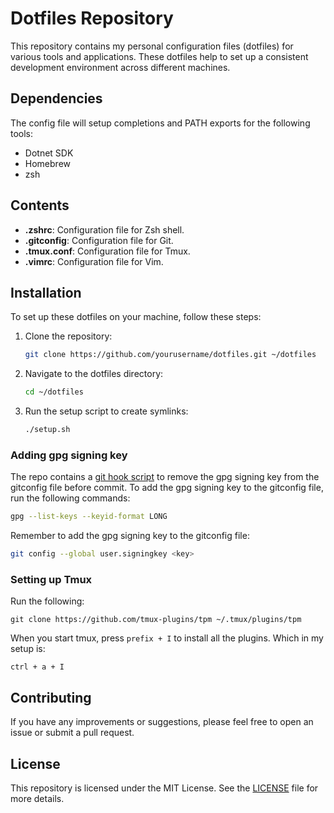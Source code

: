 # Dotfiles Repository

This repository contains my personal configuration files (dotfiles) for various tools and applications. These dotfiles help to set up a consistent development environment across different machines.

## Dependencies

The config file will setup completions and PATH exports for the following tools:

- Dotnet SDK
- Homebrew
- zsh

## Contents

- **.zshrc**: Configuration file for Zsh shell.
- **.gitconfig**: Configuration file for Git.
- **.tmux.conf**: Configuration file for Tmux.
- **.vimrc**: Configuration file for Vim.

## Installation

To set up these dotfiles on your machine, follow these steps:

1. Clone the repository:
   ```sh
   git clone https://github.com/yourusername/dotfiles.git ~/dotfiles
   ```

2. Navigate to the dotfiles directory:
   ```sh
   cd ~/dotfiles
   ```

3. Run the setup script to create symlinks:
   ```sh
   ./setup.sh
   ```

### Adding gpg signing key

The repo contains a [git hook script](./.gitattributes) to remove the gpg signing key from the gitconfig file before commit. To add the gpg signing key to the gitconfig file, run the following commands:

```sh
gpg --list-keys --keyid-format LONG
```

Remember to add the gpg signing key to the gitconfig file:

```sh
git config --global user.signingkey <key>
```

### Setting up Tmux

Run the following:

```
git clone https://github.com/tmux-plugins/tpm ~/.tmux/plugins/tpm 
```

When you start tmux, press ```prefix + I``` to install all the plugins. Which in my setup is:

```
ctrl + a + I
```

## Contributing

If you have any improvements or suggestions, please feel free to open an issue or submit a pull request.

## License

This repository is licensed under the MIT License. See the [LICENSE](LICENSE) file for more details.
